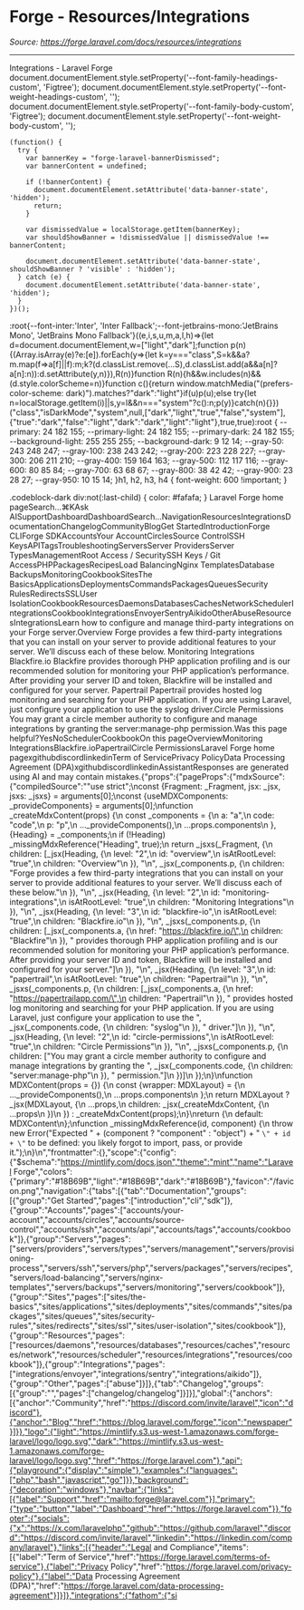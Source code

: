 # Forge - Resources/Integrations

*Source: https://forge.laravel.com/docs/resources/integrations*

---

Integrations - Laravel Forge
              document.documentElement.style.setProperty('--font-family-headings-custom', 'Figtree');
              document.documentElement.style.setProperty('--font-weight-headings-custom', '');
              document.documentElement.style.setProperty('--font-family-body-custom', 'Figtree');
              document.documentElement.style.setProperty('--font-weight-body-custom', '');
            
    (function() {
      try {
        var bannerKey = "forge-laravel-bannerDismissed";
        var bannerContent = undefined;
        
        if (!bannerContent) {
          document.documentElement.setAttribute('data-banner-state', 'hidden');
          return;
        }
        
        var dismissedValue = localStorage.getItem(bannerKey);
        var shouldShowBanner = !dismissedValue || dismissedValue !== bannerContent;
        
        document.documentElement.setAttribute('data-banner-state', shouldShowBanner ? 'visible' : 'hidden');
      } catch (e) {
        document.documentElement.setAttribute('data-banner-state', 'hidden');
      }
    })();
  :root{--font-inter:'Inter', 'Inter Fallback';--font-jetbrains-mono:'JetBrains Mono', 'JetBrains Mono Fallback'}((e,i,s,u,m,a,l,h)=>{let d=document.documentElement,w=["light","dark"];function p(n){(Array.isArray(e)?e:[e]).forEach(y=>{let k=y==="class",S=k&&a?m.map(f=>a[f]||f):m;k?(d.classList.remove(...S),d.classList.add(a&&a[n]?a[n]:n)):d.setAttribute(y,n)}),R(n)}function R(n){h&&w.includes(n)&&(d.style.colorScheme=n)}function c(){return window.matchMedia("(prefers-color-scheme: dark)").matches?"dark":"light"}if(u)p(u);else try{let n=localStorage.getItem(i)||s,y=l&&n==="system"?c():n;p(y)}catch(n){}})("class","isDarkMode","system",null,["dark","light","true","false","system"],{"true":"dark","false":"light","dark":"dark","light":"light"},true,true):root {
    --primary: 24 182 155;
    --primary-light: 24 182 155;
    --primary-dark: 24 182 155;
    --background-light: 255 255 255;
    --background-dark: 9 12 14;
    --gray-50: 243 248 247;
    --gray-100: 238 243 242;
    --gray-200: 223 228 227;
    --gray-300: 206 211 210;
    --gray-400: 159 164 163;
    --gray-500: 112 117 116;
    --gray-600: 80 85 84;
    --gray-700: 63 68 67;
    --gray-800: 38 42 42;
    --gray-900: 23 28 27;
    --gray-950: 10 15 14;
  }h1, h2, h3, h4 {
    font-weight: 600 !important;
}

.codeblock-dark div:not(:last-child) {
    color: #fafafa;
}
Laravel Forge home pageSearch...⌘KAsk AISupportDashboardDashboardSearch...NavigationResourcesIntegrationsDocumentationChangelogCommunityBlogGet StartedIntroductionForge CLIForge SDKAccountsYour AccountCirclesSource ControlSSH KeysAPITagsTroubleshootingServersServer ProvidersServer TypesManagementRoot Access / SecuritySSH Keys / Git AccessPHPPackagesRecipesLoad BalancingNginx TemplatesDatabase BackupsMonitoringCookbookSitesThe BasicsApplicationsDeploymentsCommandsPackagesQueuesSecurity RulesRedirectsSSLUser IsolationCookbookResourcesDaemonsDatabasesCachesNetworkSchedulerIntegrationsCookbookIntegrationsEnvoyerSentryAikidoOtherAbuseResourcesIntegrationsLearn how to configure and manage third-party integrations on your Forge server.​Overview
Forge provides a few third-party integrations that you can install on your server to provide additional features to your server. We’ll discuss each of these below.
​Monitoring Integrations
​Blackfire.io
Blackfire provides thorough PHP application profiling and is our recommended solution for monitoring your PHP application’s performance. After providing your server ID and token, Blackfire will be installed and configured for your server.
​Papertrail
Papertrail provides hosted log monitoring and searching for your PHP application. If you are using Laravel, just configure your application to use the syslog driver.
​Circle Permissions
You may grant a circle member authority to configure and manage integrations by granting the server:manage-php permission.Was this page helpful?YesNoSchedulerCookbookOn this pageOverviewMonitoring IntegrationsBlackfire.ioPapertrailCircle PermissionsLaravel Forge home pagexgithubdiscordlinkedinTerm of ServicePrivacy PolicyData Processing Agreement (DPA)xgithubdiscordlinkedinAssistantResponses are generated using AI and may contain mistakes.{"props":{"pageProps":{"mdxSource":{"compiledSource":"\"use strict\";\nconst {Fragment: _Fragment, jsx: _jsx, jsxs: _jsxs} = arguments[0];\nconst {useMDXComponents: _provideComponents} = arguments[0];\nfunction _createMdxContent(props) {\n  const _components = {\n    a: \"a\",\n    code: \"code\",\n    p: \"p\",\n    ..._provideComponents(),\n    ...props.components\n  }, {Heading} = _components;\n  if (!Heading) _missingMdxReference(\"Heading\", true);\n  return _jsxs(_Fragment, {\n    children: [_jsx(Heading, {\n      level: \"2\",\n      id: \"overview\",\n      isAtRootLevel: \"true\",\n      children: \"Overview\"\n    }), \"\\n\", _jsx(_components.p, {\n      children: \"Forge provides a few third-party integrations that you can install on your server to provide additional features to your server. We’ll discuss each of these below.\"\n    }), \"\\n\", _jsx(Heading, {\n      level: \"2\",\n      id: \"monitoring-integrations\",\n      isAtRootLevel: \"true\",\n      children: \"Monitoring Integrations\"\n    }), \"\\n\", _jsx(Heading, {\n      level: \"3\",\n      id: \"blackfire-io\",\n      isAtRootLevel: \"true\",\n      children: \"Blackfire.io\"\n    }), \"\\n\", _jsxs(_components.p, {\n      children: [_jsx(_components.a, {\n        href: \"https://blackfire.io/\",\n        children: \"Blackfire\"\n      }), \" provides thorough PHP application profiling and is our recommended solution for monitoring your PHP application’s performance. After providing your server ID and token, Blackfire will be installed and configured for your server.\"]\n    }), \"\\n\", _jsx(Heading, {\n      level: \"3\",\n      id: \"papertrail\",\n      isAtRootLevel: \"true\",\n      children: \"Papertrail\"\n    }), \"\\n\", _jsxs(_components.p, {\n      children: [_jsx(_components.a, {\n        href: \"https://papertrailapp.com/\",\n        children: \"Papertrail\"\n      }), \" provides hosted log monitoring and searching for your PHP application. If you are using Laravel, just configure your application to use the \", _jsx(_components.code, {\n        children: \"syslog\"\n      }), \" driver.\"]\n    }), \"\\n\", _jsx(Heading, {\n      level: \"2\",\n      id: \"circle-permissions\",\n      isAtRootLevel: \"true\",\n      children: \"Circle Permissions\"\n    }), \"\\n\", _jsxs(_components.p, {\n      children: [\"You may grant a circle member authority to configure and manage integrations by granting the \", _jsx(_components.code, {\n        children: \"server:manage-php\"\n      }), \" permission.\"]\n    })]\n  });\n}\nfunction MDXContent(props = {}) {\n  const {wrapper: MDXLayout} = {\n    ..._provideComponents(),\n    ...props.components\n  };\n  return MDXLayout ? _jsx(MDXLayout, {\n    ...props,\n    children: _jsx(_createMdxContent, {\n      ...props\n    })\n  }) : _createMdxContent(props);\n}\nreturn {\n  default: MDXContent\n};\nfunction _missingMdxReference(id, component) {\n  throw new Error(\"Expected \" + (component ? \"component\" : \"object\") + \" `\" + id + \"` to be defined: you likely forgot to import, pass, or provide it.\");\n}\n","frontmatter":{},"scope":{"config":{"$schema":"https://mintlify.com/docs.json","theme":"mint","name":"Laravel Forge","colors":{"primary":"#18B69B","light":"#18B69B","dark":"#18B69B"},"favicon":"/favicon.png","navigation":{"tabs":[{"tab":"Documentation","groups":[{"group":"Get Started","pages":["introduction","cli","sdk"]},{"group":"Accounts","pages":["accounts/your-account","accounts/circles","accounts/source-control","accounts/ssh","accounts/api","accounts/tags","accounts/cookbook"]},{"group":"Servers","pages":["servers/providers","servers/types","servers/management","servers/provisioning-process","servers/ssh","servers/php","servers/packages","servers/recipes","servers/load-balancing","servers/nginx-templates","servers/backups","servers/monitoring","servers/cookbook"]},{"group":"Sites","pages":["sites/the-basics","sites/applications","sites/deployments","sites/commands","sites/packages","sites/queues","sites/security-rules","sites/redirects","sites/ssl","sites/user-isolation","sites/cookbook"]},{"group":"Resources","pages":["resources/daemons","resources/databases","resources/caches","resources/network","resources/scheduler","resources/integrations","resources/cookbook"]},{"group":"Integrations","pages":["integrations/envoyer","integrations/sentry","integrations/aikido"]},{"group":"Other","pages":["abuse"]}]},{"tab":"Changelog","groups":[{"group":"","pages":["changelog/changelog"]}]}],"global":{"anchors":[{"anchor":"Community","href":"https://discord.com/invite/laravel","icon":"discord"},{"anchor":"Blog","href":"https://blog.laravel.com/forge","icon":"newspaper"}]}},"logo":{"light":"https://mintlify.s3.us-west-1.amazonaws.com/forge-laravel/logo/logo.svg","dark":"https://mintlify.s3.us-west-1.amazonaws.com/forge-laravel/logo/logo.svg","href":"https://forge.laravel.com"},"api":{"playground":{"display":"simple"},"examples":{"languages":["php","bash","javascript","go"]}},"background":{"decoration":"windows"},"navbar":{"links":[{"label":"Support","href":"mailto:forge@laravel.com"}],"primary":{"type":"button","label":"Dashboard","href":"https://forge.laravel.com"}},"footer":{"socials":{"x":"https://x.com/laravelphp","github":"https://github.com/laravel","discord":"https://discord.com/invite/laravel","linkedin":"https://linkedin.com/company/laravel"},"links":[{"header":"Legal and Compliance","items":[{"label":"Term of Service","href":"https://forge.laravel.com/terms-of-service"},{"label":"Privacy Policy","href":"https://forge.laravel.com/privacy-policy"},{"label":"Data Processing Agreement (DPA)","href":"https://forge.laravel.com/data-processing-agreement"}]}]},"integrations":{"fathom":{"si